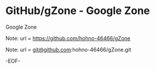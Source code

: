# GitHub/gZone - Google Zone

Google Zone

Note:	url = https://github.com/hohno-46466/gZone

Note:	url = git@github.com:hohno-46466/gZone.git

-EOF-
